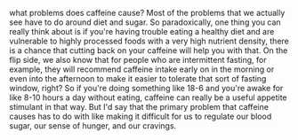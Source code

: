 what problems does caffeine cause? Most of the problems that we actually see have to do around diet and sugar. So paradoxically, one thing you can really think about is if you're having trouble eating a healthy diet and are vulnerable to highly processed foods with a very high nutrient density, there is a chance that cutting back on your caffeine will help you with that. On the flip side, we also know that for people who are intermittent fasting, for example, they will recommend caffeine intake early on in the morning or even into the afternoon to make it easier to tolerate that sort of fasting window, right? So if you're doing something like 18-6 and you're awake for like 8-10 hours a day without eating, caffeine can really be a useful appetite stimulant in that way. But I'd say that the primary problem that caffeine causes has to do with like making it difficult for us to regulate our blood sugar, our sense of hunger, and our cravings.